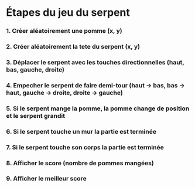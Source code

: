 # Étapes du jeu du serpent

### 1. Créer aléatoirement une pomme (x, y)

### 2. Créer aléatoirement la tete du serpent (x, y)

### 3. Déplacer le serpent avec les touches directionnelles (haut, bas, gauche, droite)

### 4. Empecher le serpent de faire demi-tour (haut -> bas, bas -> haut, gauche -> droite, droite -> gauche)

### 5. Si le serpent mange la pomme, la pomme change de position et le serpent grandit

### 6. Si le serpent touche un mur la partie est terminée

### 7. Si le serpent touche son corps la partie est terminée

### 8. Afficher le score (nombre de pommes mangées)

### 9. Afficher le meilleur score